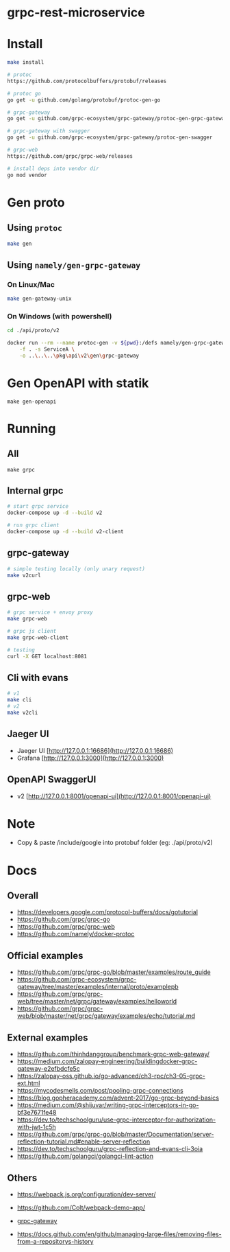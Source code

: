 # grpc-rest-microservice

# Install

```sh
make install

# protoc
https://github.com/protocolbuffers/protobuf/releases

# protoc go
go get -u github.com/golang/protobuf/protoc-gen-go

# grpc-gateway
go get -u github.com/grpc-ecosystem/grpc-gateway/protoc-gen-grpc-gateway

# grpc-gateway with swagger
go get -u github.com/grpc-ecosystem/grpc-gateway/protoc-gen-swagger

# grpc-web
https://github.com/grpc/grpc-web/releases

# install deps into vendor dir
go mod vendor
```

# Gen proto

## Using `protoc`
```sh
make gen
```

## Using `namely/gen-grpc-gateway`

### On Linux/Mac
```sh
make gen-gateway-unix
```

### On Windows (with powershell)
```sh
cd ./api/proto/v2

docker run --rm --name protoc-gen -v ${pwd}:/defs namely/gen-grpc-gateway \
    -f . -s ServiceA \
    -o ..\..\..\pkg\api\v2\gen\grpc-gateway
```

# Gen OpenAPI with statik
```
make gen-openapi
```

# Running

## All
```
make grpc
```

## Internal grpc
```sh
# start grpc service
docker-compose up -d --build v2

# run grpc client
docker-compose up -d --build v2-client
```

## grpc-gateway
```sh
# simple testing locally (only unary request)
make v2curl
```

## grpc-web
```sh
# grpc service + envoy proxy
make grpc-web

# grpc js client
make grpc-web-client

# testing
curl -X GET localhost:8081
```

## Cli with evans
```sh
# v1
make cli
# v2
make v2cli
```

## Jaeger UI
- Jaeger UI [http://127.0.0.1:16686](http://127.0.0.1:16686)
- Grafana [http://127.0.0.1:3000](http://127.0.0.1:3000)

## OpenAPI SwaggerUI
- v2 [http://127.0.0.1:8001/openapi-ui](http://127.0.0.1:8001/openapi-ui)

# Note
- Copy & paste /include/google into protobuf folder (eg: ./api/proto/v2)

# Docs

## Overall
- https://developers.google.com/protocol-buffers/docs/gotutorial
- https://github.com/grpc/grpc-go
- https://github.com/grpc/grpc-web
- https://github.com/namely/docker-protoc

## Official examples
- https://github.com/grpc/grpc-go/blob/master/examples/route_guide
- https://github.com/grpc-ecosystem/grpc-gateway/tree/master/examples/internal/proto/examplepb
- https://github.com/grpc/grpc-web/tree/master/net/grpc/gateway/examples/helloworld
- https://github.com/grpc/grpc-web/blob/master/net/grpc/gateway/examples/echo/tutorial.md

## External examples
- https://github.com/thinhdanggroup/benchmark-grpc-web-gateway/
- https://medium.com/zalopay-engineering/buildingdocker-grpc-gateway-e2efbdcfe5c
- https://zalopay-oss.github.io/go-advanced/ch3-rpc/ch3-05-grpc-ext.html
- https://mycodesmells.com/post/pooling-grpc-connections
- https://blog.gopheracademy.com/advent-2017/go-grpc-beyond-basics
- https://medium.com/@shijuvar/writing-grpc-interceptors-in-go-bf3e7671fe48
- https://dev.to/techschoolguru/use-grpc-interceptor-for-authorization-with-jwt-1c5h
- https://github.com/grpc/grpc-go/blob/master/Documentation/server-reflection-tutorial.md#enable-server-reflection
- https://dev.to/techschoolguru/grpc-reflection-and-evans-cli-3oia
- https://github.com/golangci/golangci-lint-action

## Others
- https://webpack.js.org/configuration/dev-server/
- https://github.com/Colt/webpack-demo-app/

- [grpc-gateway](https://grpc-ecosystem.github.io/)

- https://docs.github.com/en/github/managing-large-files/removing-files-from-a-repositorys-history